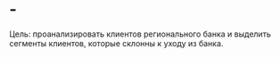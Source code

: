 # -
Цель: проанализировать клиентов регионального банка и выделить сегменты клиентов, которые склонны к уходу из банка.
